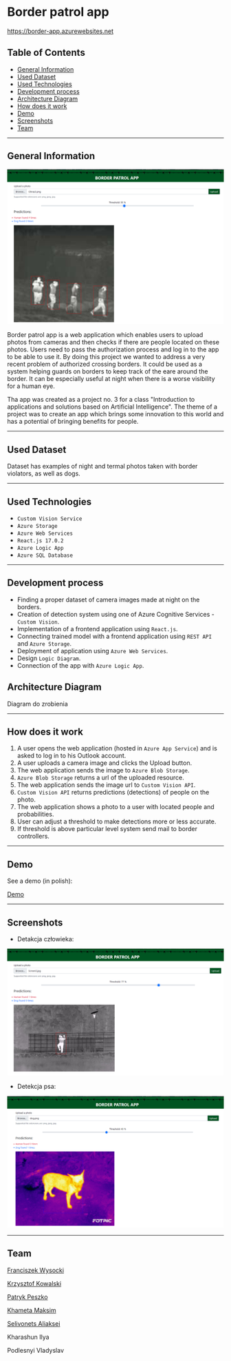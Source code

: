 # Border patrol app

https://border-app.azurewebsites.net

## Table of Contents

- [General Information](#general-information)
- [Used Dataset](#used-dataset)
- [Used Technologies](#used-technologies)
- [Development process](#development-process)
- [Architecture Diagram](#architecture-diagram)
- [How does it work](#how-does-it-work)
- [Demo](#demo)
- [Screenshots](#screenshots)
- [Team](#team)

---

## General Information

![Screen1](img/Screen1.png)

Border patrol app is a web application which enables users to upload photos from cameras and then checks if there are people located on these photos. Users need to pass the authorization process and log in to the app to be able to use it. By doing this project we wanted to address a very recent problem of authorized crossing borders. It could be used as a system helping guards on borders to keep track of the eare around the border. It can be especially useful at night when there is a worse visibility for a human eye.

Tha app was created as a project no. 3 for a class "Introduction to applications and solutions based on Artificial Intelligence". The theme of a project was to create an app which brings some innovation to this world and has a potential of bringing benefits for people.

---

## Used Dataset

Dataset has examples of night and termal photos taken with border violators, as well as dogs.

---

## Used Technologies

- `Custom Vision Service`
- `Azure Storage`
- `Azure Web Services`
- `React.js 17.0.2`
- `Azure Logic App`
- `Azure SQL Database`

---

## Development process

- Finding a proper dataset of camera images made at night on the borders.
- Creation of detection system using one of Azure Cognitive Services - `Custom Vision`.
- Implementation of a frontend application using `React.js`.
- Connecting trained model with a frontend application using `REST API` and `Azure Storage`.
- Deployment of application using `Azure Web Services`.
- Design `Logic Diagram`.
- Connection of the app with `Azure Logic App`.

## Architecture Diagram

Diagram do zrobienia

---

## How does it work

1. A user opens the web application (hosted in `Azure App Service`) and is asked to log in to his Outlook account.
2. A user uploads a camera image and clicks the Upload button.
3. The web application sends the image to `Azure Blob Storage`.
4. `Azure Blob Storage` returns a url of the uploaded resource.
5. The web application sends the image url to `Custom Vision API`.
6. `Custom Vision API` returns predictions (detections) of people on the photo.
7. The web application shows a photo to a user with located people and probabilities.
8. User can adjust a threshold to make detections more or less accurate.
9. If threshold is above particular level system send mail to border controllers.

---

## Demo

See a demo (in polish):

[Demo](https://youtu.be/QR7h-0d3D8o)

---

## Screenshots

- Detakcja człowieka:

![Screen2](img/Screen2.png)

- Detekcja psa:

![Screen3](img/Screen3.png)

---

## Team

[Franciszek Wysocki](https://github.com/wysockif)

[Krzysztof Kowalski](https://github.com/KKofta)

[Patryk Peszko](https://github.com/Peszko-Patryk)

[Khameta Maksim](https://github.com/khametamaksim)

[Selivonets Aliaksei](https://github.com/alselivonets)

Kharashun Ilya

Podlesnyi Vladyslav
